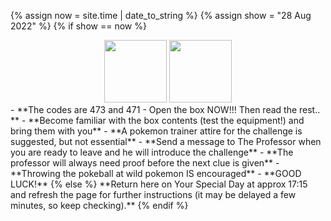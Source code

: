 <style>
  footer {
    display: none;
  }
</style>

{% assign now = site.time | date_to_string %}
{% assign show = "28 Aug 2022" %}
{% if show == now %}
  <center><span><img src="https://upload.wikimedia.org/wikipedia/commons/5/53/Pok%C3%A9_Ball_icon.svg" width="100"/>
  <img src="https://d1nxzqpcg2bym0.cloudfront.net/google_play/com.Firecannon.PokeCam/523d34a4-1c3d-11e7-851a-71a6ed7a07bd/128x128" width="100"/>
  </span></center>
  - **The codes are 473 and 471 - Open the box NOW!!! Then read the rest.. **
  - **Become familiar with the box contents (test the equipment!) and bring them with you**
  - **A pokemon trainer attire for the challenge is suggested, but not essential**
  - **Send a message to The Professor when you are ready to leave and he will introduce the challenge**
  - **The professor will always need proof before the next clue is given**
  - **Throwing the pokeball at wild pokemon IS encouraged**
  - **GOOD LUCK!**
{% else %}  
  **Return here on Your Special Day at approx 17:15 and refresh the page for further instructions (it may be delayed a few minutes, so keep checking).**
{% endif %}
